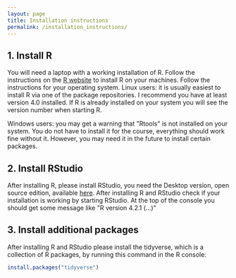 ```yaml
---
layout: page
title: Installation instructions
permalink: /installation_instructions/
---
```


## 1. Install R
You will need a laptop with a working installation of R. Follow the instructions on the [R website](https://www.r-project.org/)
to install R on your machines. Follow the instructions for your operating system. Linux users: it is usually easiest to install R via one of the package repositories. I recommend you have at least version 4.0 installed. If R is already installed on your system you will see the version number when starting R.

Windows users: you may get a warning that "Rtools" is not installed on your system. You do not have to install it for the course, everything should work fine without it. However, you may need it in the future to install certain packages. 

## 2. Install RStudio
After installing R, please install RStudio, you need the Desktop version, open source edition, available [here](https://www.rstudio.com/products/rstudio/). After installing R and RStudio check if your installation is working by starting RStudio. At the top of the console you should get some message like "R version 4.2.1 (...)"

## 3. Install additional packages
After installing R and RStudio please install the tidyverse, which is a collection of R packages, by running this command in the R console:

```r
install.packages("tidyverse")
```
